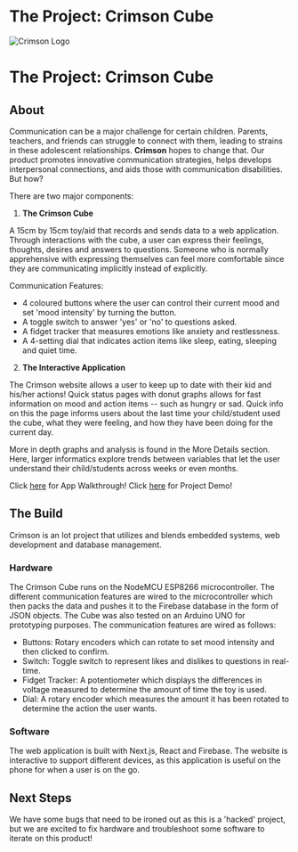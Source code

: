 # The Project: Crimson Cube  
![Crimson Logo](https://github.com/sebmendoza/crimson-crashers/blob/main/public/Logo.svg)

# The Project: Crimson Cube  

## About
Communication can be a major challenge for certain children. Parents, teachers, and friends can struggle to connect with them, leading to strains in these adolescent relationships. **Crimson** hopes to change that. Our product promotes innovative communication strategies, helps develops interpersonal connections, and aids those with communication disabilities. But how?

There are two major components:
1. **The Crimson Cube**

A 15cm by 15cm toy/aid that records and sends data to a web application. Through interactions with the cube, a user can express their feelings, thoughts, desires and answers to questions. Someone who is normally apprehensive with expressing themselves can feel more comfortable since they are communicating implicitly instead of explicitly.

Communication Features:
- 4 coloured buttons where the user can control their current mood and set 'mood intensity' by turning the button.
- A toggle switch to answer 'yes' or 'no' to questions asked.
- A fidget tracker that measures emotions like anxiety and restlessness.
- A 4-setting dial that indicates action items like sleep, eating, sleeping and quiet time.

2. **The Interactive Application**

The Crimson website allows a user to keep up to date with their kid and his/her actions! Quick status pages with donut graphs allows for fast information on mood and action items -- such as hungry or sad. Quick info on this the page informs users about the last time your child/student used the cube, what they were feeling, and how they have been doing for the current day. 

More in depth graphs and analysis is found in the More Details section. Here, larger informatics explore trends between variables that let the user understand their child/students across weeks or even months.

Click [here](https://tinyurl.com/crimson-cube2022) for App Walkthrough!
Click [here](https://youtu.be/gwC_sbviAk4) for Project Demo!

## The Build
Crimson is an Iot project that utilizes and blends embedded systems, web development and database management. 

### Hardware
The Crimson Cube runs on the NodeMCU ESP8266 microcontroller. The different communication features are wired to the microcontroller which then packs the data and pushes it to the Firebase database in the form of JSON objects. The Cube was also tested on an Arduino UNO for prototyping purposes. The communication features are wired as follows:
- Buttons: Rotary encoders which can rotate to set mood intensity and then clicked to confirm.
- Switch: Toggle switch to represent likes and dislikes to questions in real-time.
- Fidget Tracker: A potentiometer which displays the differences in voltage measured to determine the amount of time the toy is used.
- Dial: A rotary encoder which measures the amount it has been rotated to determine the action the user wants.

### Software
The web application is built with Next.js, React and Firebase. The website is interactive to support different devices, as this application is useful on the phone for when a user is on the go.

## Next Steps
We have some bugs that need to be ironed out as this is a 'hacked' project, but we are excited to fix hardware and troubleshoot some software to iterate on this product!

